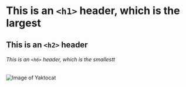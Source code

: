 # This is an `<h1>` header, which is the largest
## This is an `<h2>` header
###### This is an `<h6>` header, which is the smallestt

![Image of Yaktocat](https://octodex.github.com/images/yaktocat.png)
